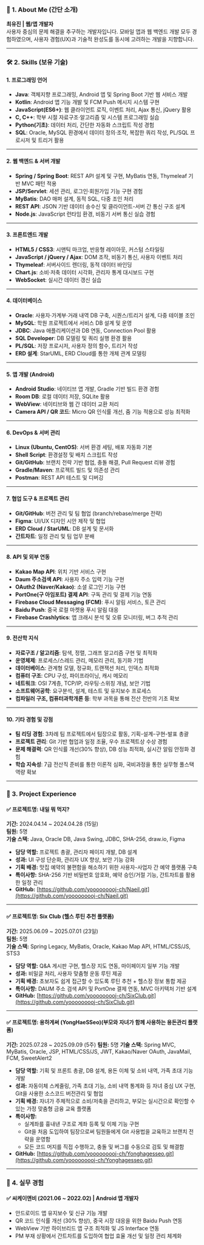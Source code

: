### 📌 1. About Me (간단 소개)

**최유진 | 웹/앱 개발자**  
사용자 중심의 문제 해결을 추구하는 개발자입니다. 모바일 앱과 웹 백엔드 개발 모두 경험하였으며, 사용자 경험(UX)과 기술적 완성도를 동시에 고려하는 개발을 지향합니다.

---

### 🛠️ 2. Skills (보유 기술)

#### 1. 프로그래밍 언어
- **Java**: 객체지향 프로그래밍, Android 앱 및 Spring Boot 기반 웹 서비스 개발  
- **Kotlin**: Android 앱 기능 개발 및 FCM Push 메시지 시스템 구현  
- **JavaScript(ES6+)**: 웹 클라이언트 로직, 이벤트 처리, Ajax 통신, jQuery 활용  
- **C, C++**: 학부 시절 자료구조·알고리즘 및 시스템 프로그래밍 실습  
- **Python(기초)**: 데이터 처리, 간단한 자동화 스크립트 작성 경험  
- **SQL**: Oracle, MySQL 환경에서 데이터 정의·조작, 복잡한 쿼리 작성, PL/SQL 프로시저 및 트리거 활용  

---

#### 2. 웹 백엔드 & 서버 개발
- **Spring / Spring Boot**: REST API 설계 및 구현, MyBatis 연동, Thymeleaf 기반 MVC 패턴 적용  
- **JSP/Servlet**: 세션 관리, 로그인·회원가입 기능 구현 경험  
- **MyBatis**: DAO 매퍼 설계, 동적 SQL, 다중 조인 처리  
- **REST API**: JSON 기반 데이터 송수신 및 클라이언트-서버 간 통신 구조 설계  
- **Node.js**: JavaScript 런타임 환경, 비동기 서버 통신 실습 경험  

---

#### 3. 프론트엔드 개발
- **HTML5 / CSS3**: 시맨틱 마크업, 반응형 레이아웃, 커스텀 스타일링  
- **JavaScript / jQuery / Ajax**: DOM 조작, 비동기 통신, 사용자 이벤트 처리  
- **Thymeleaf**: 서버사이드 렌더링, 동적 데이터 바인딩  
- **Chart.js**: 소비·저축 데이터 시각화, 관리자 통계 대시보드 구현  
- **WebSocket**: 실시간 데이터 갱신 실습  

---

#### 4. 데이터베이스
- **Oracle**: 사용자·가계부·거래 내역 DB 구축, 시퀀스/트리거 설계, 다중 테이블 조인  
- **MySQL**: 학원 프로젝트에서 서비스 DB 설계 및 운영  
- **JDBC**: Java 애플리케이션과 DB 연동, Connection Pool 활용  
- **SQL Developer**: DB 모델링 및 쿼리 실행 환경 활용  
- **PL/SQL**: 저장 프로시저, 사용자 정의 함수, 트리거 작성  
- **ERD 설계**: StarUML, ERD Cloud를 통한 개체 관계 모델링  

---

#### 5. 앱 개발 (Android)
- **Android Studio**: 네이티브 앱 개발, Gradle 기반 빌드 환경 경험  
- **Room DB**: 로컬 데이터 저장, SQLite 활용  
- **WebView**: 네이티브와 웹 간 데이터 교환 처리  
- **Camera API / QR 코드**: Micro QR 인식률 개선, 줌 기능 적용으로 성능 최적화  

---

#### 6. DevOps & 서버 관리
- **Linux (Ubuntu, CentOS)**: 서버 환경 세팅, 배포 자동화 기본  
- **Shell Script**: 환경설정 및 배치 스크립트 작성  
- **Git/GitHub**: 브랜치 전략 기반 협업, 충돌 해결, Pull Request 리뷰 경험  
- **Gradle/Maven**: 프로젝트 빌드 및 의존성 관리  
- **Postman**: REST API 테스트 및 디버깅  

---

#### 7. 협업 도구 & 프로젝트 관리
- **Git/GitHub**: 버전 관리 및 팀 협업 (branch/rebase/merge 전략)  
- **Figma**: UI/UX 디자인 시안 제작 및 협업  
- **ERD Cloud / StarUML**: DB 설계 및 문서화  
- **간트차트**: 일정 관리 및 팀 업무 분배  

---

#### 8. API 및 외부 연동
- **Kakao Map API**: 위치 기반 서비스 구현 
- **Daum 주소검색 API**: 사용자 주소 입력 기능 구현  
- **OAuth2 (Naver/Kakao)**: 소셜 로그인 기능 구현  
- **PortOne(구 아임포트) 결제 API**: 구독 관리 및 결제 기능 연동    
- **Firebase Cloud Messaging (FCM)**: 푸시 알림 서비스, 토큰 관리
- **Baidu Push**: 중국 로컬 마켓용 푸시 알림 대응   
- **Firebase Crashlytics**: 앱 크래시 분석 및 오류 모니터링, 버그 추적 관리  

---

#### 9. 전산학 지식
- **자료구조 / 알고리즘**: 탐색, 정렬, 그래프 알고리즘 구현 및 최적화  
- **운영체제**: 프로세스/스레드 관리, 메모리 관리, 동기화 기법  
- **데이터베이스**: 관계형 모델, 정규화, 트랜잭션 처리, 인덱스 최적화  
- **컴퓨터 구조**: CPU 구성, 파이프라이닝, 캐시 메모리  
- **네트워크**: OSI 7계층, TCP/IP, 라우팅·스위칭 개념, 보안 기법  
- **소프트웨어공학**: 요구분석, 설계, 테스트 및 유지보수 프로세스  
- **컴파일러 구조, 컴퓨터과학개론 등**: 학부 과목을 통해 전산 전반의 기초 확보  

---

#### 10. 기타 경험 및 강점
- **팀 리딩 경험**: 3차례 팀 프로젝트에서 팀장으로 활동, 기획-설계-구현-발표 총괄  
- **프로젝트 관리**: Git 기반 협업과 일정 조율, 우수 프로젝트상 수상 경험  
- **문제 해결력**: QR 인식률 개선(30% 향상), DB 성능 최적화, 실시간 알림 안정화 경험  
- **학습 지속성**: 7급 전산직 준비를 통한 이론적 심화, 국비과정을 통한 실무형 풀스택 역량 확보  

---

### 💼 3. Project Experience

#### ✅ 프로젝트명: **내일 뭐 먹지?**

**기간:** 2024.04.14 ~ 2024.04.28 (15일)  
**팀원:** 5명  
**기술 스택:** Java, Oracle DB, Java Swing, JDBC, SHA-256, draw.io, Figma

- **담당 역할:** 프로젝트 총괄, 관리자 페이지 개발, DB 설계
- **성과:** UI 구성 단순화, 관리자 UX 향상, 보안 기능 강화
- **기획 배경:** 맛집 예약의 불편함을 해소하기 위한 사용자-사업자 간 예약 플랫폼 구축
- **특이사항:** SHA-256 기반 비밀번호 암호화, 예약 승인/거절 기능, 간트차트를 활용한 일정 관리
- **GitHub:** [https://github.com/yooooooooj-ch/Naeil.git](https://github.com/yooooooooj-ch/Naeil.git)

---

#### ✅ 프로젝트명: **Six Club (헬스 루틴 추천 플랫폼)**

**기간:** 2025.06.09 ~ 2025.07.01 (23일)  
**팀원:** 5명  
**기술 스택:** Spring Legacy, MyBatis, Oracle, Kakao Map API, HTML/CSS/JS, STS3

- **담당 역할:** Q&A 게시판 구현, 헬스장 지도 연동, 마이페이지 일부 기능 개발
- **성과:** 비밀글 처리, 사용자 맞춤형 운동 루틴 제공
- **기획 배경:** 초보자도 쉽게 접근할 수 있도록 루틴 추천 + 헬스장 정보 통합 제공
- **특이사항:** DAUM 주소 검색 API 및 PortOne 결제 연동, MVC 아키텍처 기반 설계
- **GitHub:** [https://github.com/yooooooooj-ch/SixClub.git](https://github.com/yooooooooj-ch/SixClub.git)

---

#### ✅ 프로젝트명:  **용하게써 (YongHaeSSeo)(부모와 자녀가 함께 사용하는 용돈관리 플랫폼)**

**기간:** 2025.07.28 ~ 2025.09.09 (5주)
**팀원:** 5명
**기술 스택:** Spring MVC, MyBatis, Oracle, JSP, HTML/CSS/JS, JWT, Kakao/Naver OAuth, JavaMail, FCM, SweetAlert2

- **담당 역할:** 기획 및 프론트 총괄, DB 설계, 용돈 이체 및 소비 내역, 가족 초대 기능 개발
- **성과:** 자동이체 스케줄링, 가족 초대 기능, 소비 내역 통계화 등 자녀 중심 UX 구현, Git을 사용한 소스코드 버전관리 및 협업
- **기획 배경:** 자녀가 주체적으로 소비/저축을 관리하고, 부모는 실시간으로 확인할 수 있는 가정 맞춤형 금융 교육 플랫폼
- **특이사항:**
  - 실계좌를 흉내낸 구조로 계좌 등록 및 이체 기능 구현
  - Git을 처음 도입하여 팀장으로써 팀원들에게 Git 사용법을 교육하고 브랜치 전략을 운영함
  - 모든 코드 머지를 직접 수행하고, 충돌 및 버그를 수동으로 검토 및 해결함
- **GitHub:** [https://github.com/yooooooooj-ch/Yonghagesseo.git](https://github.com/yooooooooj-ch/Yonghagesseo.git)

---

### 🧪 4. 실무 경험

#### ✅ 씨케이앤비 (2021.06 ~ 2022.02) | Android 앱 개발자

- 안드로이드 앱 유지보수 및 신규 기능 개발
- QR 코드 인식률 개선 (30% 향상), 중국 시장 대응을 위한 Baidu Push 연동
- WebView 기반 하이브리드 앱 구조 최적화 및 JS Interface 연동
- PM 부재 상황에서 간트차트를 도입하여 협업 효율 개선 및 일정 관리 체계화

